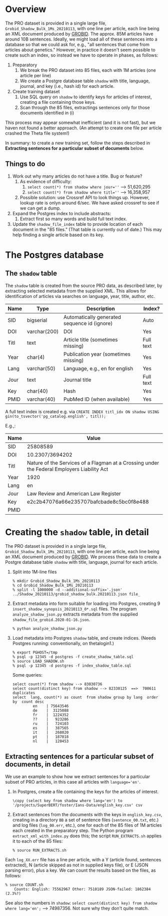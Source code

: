 # Overview

The PRO dataset is provided in a single large file, `Grobid_Shadow_Bulk_1Ms_20210113`, with one line per article, each line being an XML document produced by [GROBID](https://grobid.readthedocs.io/en/latest/). The approx. 85M articles have around 10B sentences. Ideally, we might load all of these sentences into a database so that we could ask for, e.g., "all sentences that come from articles about genetics." However, in practice it doesn't seem possible to create such an index, so instead we have to operate in phases, as follows:

1. Preparatory
    1. We break the PRO dataset into 85 files, each with 1M articles (one article per line)
    2. We create a Postgre database table `shadow` with title, language, journal, and key (i.e., hash id) for each article.
1. Create training dataset
    1. Use SQL query on `shadow` to identify keys for articles of interest, creating a file containing those keys.
    2. Scan through the 85 files, extractings sentences only for those documents identified in (i)

This process may appear somewhat inefficient (and it is not fast), but we haven not found a better approach. (An attempt to create one file per article crashed the Theta file system!)

In summary: to create a new training set, follow the steps described in **Extracting sentences for a particular subset of documents** below.

## Things to do

1. Work out why many articles do not have a title. Bug or feature?
    1. As evidence of difficulty:
        1. `select count(*) from shadow where jour=''` --> 51,620,295
        2. `select count(*) from shadow where titl=''` --> 16,358,957
    1. Possible solution: use Crossref API to look things up. However, lookup rate is onlyn around 6/sec. We have asked crossref to see if we can get a dump.
1. Expand the Postgres index to include abstracts:
    1. Extract first so many words and build full text index.
1. Update the `shadow_file_index` table to provide location of each document in the "85 files." (That table is currently out of date.) This may help finding a single article based on its key.

# The Postgres database

## The `shadow` table

The `shadow` table is created from the source PRO data, as described later, by extracting selected metadata from the supplied XML. This allows for identification of articles via searches on language, year, title, author, etc.

| Name  | Type | Description | Index? | 
| ------------- | ------------- | ---- | ---- | 
| SID  | bigserial  | Automatically generated sequence id (ignore) | Auto | 
| DOI  | varchar(200)  | DOI | Yes | 
| Titl | text | Article title (sometimes missing) |Full text |
| Year |  char(4)   | Publication year (sometimes missing) | Yes |
| Lang |  varchar(50)  | Language, e.g., en for english | Yes |
| Jour |  text  | Journal title | Full text | 
| Key  |  char(40)  | Hash | Yes |
| PMID  | varchar(40)  | PubMed ID (when available)| Yes |

A full text index is created e.g. via `CREATE INDEX titl_idx ON shadow USING gin(to_tsvector('pg_catalog.english', titl));`

E.g.,:

| Name  | Value |
| ------------- | ------------- | 
| SID  | 25808589 |
| DOI  | 10.2307/3694202 |
| Titl | Nature of the Services of a Flagman at a Crossing under the Federal Employers Liability Act |
| Year |  1920|
| Lang |  en | 
| Jour |  Law Review and American Law Register | 
| Key  |  e2c2b47076a66e235707bafcbade8c5bc0f8e488|
| PMID  |                |



# Creating the `shadow` table, in detail

The PRO dataset is provided in a single large file, `Grobid_Shadow_Bulk_1Ms_20210113`, with one line per article, each line being an XML document produced by [GROBID](https://grobid.readthedocs.io/en/latest/). We process these data to create a Postgre database table `shadow` with title, language, journal for each article. 

1. Split into 1M-line files
    ```
    % mkdir Grobid_Shadow_Bulk_1Ms_20210113
    % cd Grobid_Shadow_Bulk_1Ms_20210113
    % split -l 1000000 -d --additional-suffix='.json' ../Shadow_20210113/grobid_shadow_bulk.20210113.json file_
    ```
1. Extract metadata into form suitable for loading into Postgres, creating 9 `insert_shadow_synopsis_20210113_0*.sql`  files. The program `analyze_shadow_json.py` extracts metadata from the supplied `shadow_file_grobid.2020-01-16.json`. 
    ```
    % python analyze_shadow_json.py
    ```
1. Load metadata into Postgres `shadow` table, and create indices. (Needs Postgres running: conventionally, on thetalogin1.)
    ```
    % export PGHOST=/tmp
    % psql -p 12345 -d postgres -f create_shadow_table.sql
    % source LOAD_SHADOW.sh
    % psql -p 12345 -d postgres -f index_shadow_table.sql
    ```
    Some queries:
    ```
    select count(*) from shadow --> 83030736
    select count(distinct key) from shadow --> 82330125  ==>  700611 duplicates
    select  lang, count(*) as count  from shadow group by lang  order by  count desc
             en    | 75643546
             de    |  3125088
             fr    |  1224352
             ??    |   923286
             ru    |   724103
             es    |   387565
             it    |   268020
             pt    |   187018
             nl    |   120453
    ```
    
## Extracting sentences for a particular subset of documents, in detail
We use an example to show how we extract sentences for a particular subset of PRO articles, in this case all articles with `language='en'`.

1. In Postgres, create a file containing the keys for the articles of interest.
    ```
    \copy (select key from shadow where lang='en') to '/projects/SuperBERT/foster/Ians-Data/english_key.csv' csv
    ```
1. Extract sentences from the documents with the keys in `english_key.csv`, creating in a directory `BB` a set of sentence files (`sentence_00.txt`, etc.) and log files (`log_00.err`, etc.), one for each of the 85 files of 1M articles each created in the preparatory step. The Python program `extract_xml_with_index.py` does this; the script `RUN_EXTRACTS.sh` applies it to each of the 85 files:
    ```
    % source RUN_EXTRACTS.sh
    ```

Each `log_XX.err` file has a line per article, with a Y (article found, sentences extracted), N (article skipped as not in supplied keys file), or E (JSON parsing error), plus a key. We can count the results based on the files, as follows:

```
% source COUNT.sh
    Counts: English: 75562967 Other: 7510189 JSON-failed: 1862384 (2.3%?)
```
    
See also the numbers in `shadow`: `select count(distinct key) from shadow where lang='en';` --> 74987356. Not sure why they don't quite match.
